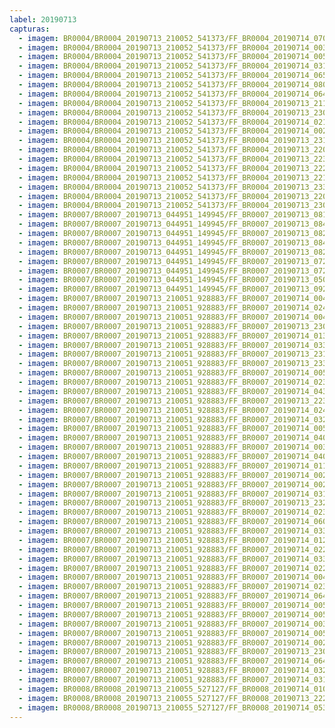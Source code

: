 ```yaml
---
label: 20190713
capturas:
  - imagem: BR0004/BR0004_20190713_210052_541373/FF_BR0004_20190714_070710_717_0844800.fits_maxpixel.jpg
  - imagem: BR0004/BR0004_20190713_210052_541373/FF_BR0004_20190714_003620_419_0303616.fits_maxpixel.jpg
  - imagem: BR0004/BR0004_20190713_210052_541373/FF_BR0004_20190714_005945_833_0336384.fits_maxpixel.jpg
  - imagem: BR0004/BR0004_20190713_210052_541373/FF_BR0004_20190714_031320_318_0523776.fits_maxpixel.jpg
  - imagem: BR0004/BR0004_20190713_210052_541373/FF_BR0004_20190714_065346_935_0825856.fits_maxpixel.jpg
  - imagem: BR0004/BR0004_20190713_210052_541373/FF_BR0004_20190714_080803_163_0929792.fits_maxpixel.jpg
  - imagem: BR0004/BR0004_20190713_210052_541373/FF_BR0004_20190714_064655_486_0816128.fits_maxpixel.jpg
  - imagem: BR0004/BR0004_20190713_210052_541373/FF_BR0004_20190713_211119_500_0014592.fits_maxpixel.jpg
  - imagem: BR0004/BR0004_20190713_210052_541373/FF_BR0004_20190713_230430_978_0176640.fits_maxpixel.jpg
  - imagem: BR0004/BR0004_20190713_210052_541373/FF_BR0004_20190714_021606_377_0444672.fits_maxpixel.jpg
  - imagem: BR0004/BR0004_20190713_210052_541373/FF_BR0004_20190714_002632_177_0290560.fits_maxpixel.jpg
  - imagem: BR0004/BR0004_20190713_210052_541373/FF_BR0004_20190713_231203_608_0187392.fits_maxpixel.jpg
  - imagem: BR0004/BR0004_20190713_210052_541373/FF_BR0004_20190713_220455_803_0091136.fits_maxpixel.jpg
  - imagem: BR0004/BR0004_20190713_210052_541373/FF_BR0004_20190713_223242_540_0131584.fits_maxpixel.jpg
  - imagem: BR0004/BR0004_20190713_210052_541373/FF_BR0004_20190713_222919_368_0126720.fits_maxpixel.jpg
  - imagem: BR0004/BR0004_20190713_210052_541373/FF_BR0004_20190713_221532_702_0106496.fits_maxpixel.jpg
  - imagem: BR0004/BR0004_20190713_210052_541373/FF_BR0004_20190713_233807_286_0223488.fits_maxpixel.jpg
  - imagem: BR0004/BR0004_20190713_210052_541373/FF_BR0004_20190713_220931_282_0097792.fits_maxpixel.jpg
  - imagem: BR0004/BR0004_20190713_210052_541373/FF_BR0004_20190713_230406_973_0176128.fits_maxpixel.jpg
  - imagem: BR0007/BR0007_20190713_044951_149945/FF_BR0007_20190713_081625_689_0179456.fits_maxpixel.jpg
  - imagem: BR0007/BR0007_20190713_044951_149945/FF_BR0007_20190713_084450_642_0204032.fits_maxpixel.jpg
  - imagem: BR0007/BR0007_20190713_044951_149945/FF_BR0007_20190713_082953_997_0190976.fits_maxpixel.jpg
  - imagem: BR0007/BR0007_20190713_044951_149945/FF_BR0007_20190713_084434_416_0203776.fits_maxpixel.jpg
  - imagem: BR0007/BR0007_20190713_044951_149945/FF_BR0007_20190713_082147_286_0184064.fits_maxpixel.jpg
  - imagem: BR0007/BR0007_20190713_044951_149945/FF_BR0007_20190713_072204_519_0132096.fits_maxpixel.jpg
  - imagem: BR0007/BR0007_20190713_044951_149945/FF_BR0007_20190713_072222_066_0132352.fits_maxpixel.jpg
  - imagem: BR0007/BR0007_20190713_044951_149945/FF_BR0007_20190713_050204_663_0010496.fits_maxpixel.jpg
  - imagem: BR0007/BR0007_20190713_044951_149945/FF_BR0007_20190713_092635_172_0241152.fits_maxpixel.jpg
  - imagem: BR0007/BR0007_20190713_210051_928883/FF_BR0007_20190714_004620_532_0192512.fits_maxpixel.jpg
  - imagem: BR0007/BR0007_20190713_210051_928883/FF_BR0007_20190714_024531_414_0284416.fits_maxpixel.jpg
  - imagem: BR0007/BR0007_20190713_210051_928883/FF_BR0007_20190714_004435_182_0190976.fits_maxpixel.jpg
  - imagem: BR0007/BR0007_20190713_210051_928883/FF_BR0007_20190713_230430_033_0105728.fits_maxpixel.jpg
  - imagem: BR0007/BR0007_20190713_210051_928883/FF_BR0007_20190714_013141_854_0222720.fits_maxpixel.jpg
  - imagem: BR0007/BR0007_20190713_210051_928883/FF_BR0007_20190714_033937_941_0328960.fits_maxpixel.jpg
  - imagem: BR0007/BR0007_20190713_210051_928883/FF_BR0007_20190713_231121_561_0111616.fits_maxpixel.jpg
  - imagem: BR0007/BR0007_20190713_210051_928883/FF_BR0007_20190713_233007_628_0128000.fits_maxpixel.jpg
  - imagem: BR0007/BR0007_20190713_210051_928883/FF_BR0007_20190714_005014_731_0195840.fits_maxpixel.jpg
  - imagem: BR0007/BR0007_20190713_210051_928883/FF_BR0007_20190714_023127_555_0272640.fits_maxpixel.jpg
  - imagem: BR0007/BR0007_20190713_210051_928883/FF_BR0007_20190714_043037_076_0371456.fits_maxpixel.jpg
  - imagem: BR0007/BR0007_20190713_210051_928883/FF_BR0007_20190713_223817_693_0082944.fits_maxpixel.jpg
  - imagem: BR0007/BR0007_20190713_210051_928883/FF_BR0007_20190714_024200_936_0281856.fits_maxpixel.jpg
  - imagem: BR0007/BR0007_20190713_210051_928883/FF_BR0007_20190714_032800_559_0318720.fits_maxpixel.jpg
  - imagem: BR0007/BR0007_20190713_210051_928883/FF_BR0007_20190714_005504_762_0199936.fits_maxpixel.jpg
  - imagem: BR0007/BR0007_20190713_210051_928883/FF_BR0007_20190714_040008_765_0345344.fits_maxpixel.jpg
  - imagem: BR0007/BR0007_20190713_210051_928883/FF_BR0007_20190714_003859_883_0186112.fits_maxpixel.jpg
  - imagem: BR0007/BR0007_20190713_210051_928883/FF_BR0007_20190714_040731_306_0351744.fits_maxpixel.jpg
  - imagem: BR0007/BR0007_20190713_210051_928883/FF_BR0007_20190714_011349_983_0208384.fits_maxpixel.jpg
  - imagem: BR0007/BR0007_20190713_210051_928883/FF_BR0007_20190714_002410_060_0173568.fits_maxpixel.jpg
  - imagem: BR0007/BR0007_20190713_210051_928883/FF_BR0007_20190714_002203_424_0171776.fits_maxpixel.jpg
  - imagem: BR0007/BR0007_20190713_210051_928883/FF_BR0007_20190714_031512_585_0308224.fits_maxpixel.jpg
  - imagem: BR0007/BR0007_20190713_210051_928883/FF_BR0007_20190713_232248_620_0121600.fits_maxpixel.jpg
  - imagem: BR0007/BR0007_20190713_210051_928883/FF_BR0007_20190714_023452_479_0275712.fits_maxpixel.jpg
  - imagem: BR0007/BR0007_20190713_210051_928883/FF_BR0007_20190714_060809_510_0454656.fits_maxpixel.jpg
  - imagem: BR0007/BR0007_20190713_210051_928883/FF_BR0007_20190714_033846_999_0328192.fits_maxpixel.jpg
  - imagem: BR0007/BR0007_20190713_210051_928883/FF_BR0007_20190714_012217_391_0215808.fits_maxpixel.jpg
  - imagem: BR0007/BR0007_20190713_210051_928883/FF_BR0007_20190714_022649_797_0269056.fits_maxpixel.jpg
  - imagem: BR0007/BR0007_20190713_210051_928883/FF_BR0007_20190714_033755_948_0327424.fits_maxpixel.jpg
  - imagem: BR0007/BR0007_20190713_210051_928883/FF_BR0007_20190714_022025_556_0263424.fits_maxpixel.jpg
  - imagem: BR0007/BR0007_20190713_210051_928883/FF_BR0007_20190714_004417_353_0190720.fits_maxpixel.jpg
  - imagem: BR0007/BR0007_20190713_210051_928883/FF_BR0007_20190714_023054_059_0272128.fits_maxpixel.jpg
  - imagem: BR0007/BR0007_20190713_210051_928883/FF_BR0007_20190714_064745_245_0488192.fits_maxpixel.jpg
  - imagem: BR0007/BR0007_20190713_210051_928883/FF_BR0007_20190714_005819_555_0202752.fits_maxpixel.jpg
  - imagem: BR0007/BR0007_20190713_210051_928883/FF_BR0007_20190714_005127_028_0196864.fits_maxpixel.jpg
  - imagem: BR0007/BR0007_20190713_210051_928883/FF_BR0007_20190714_003957_272_0186880.fits_maxpixel.jpg
  - imagem: BR0007/BR0007_20190713_210051_928883/FF_BR0007_20190714_005543_365_0200448.fits_maxpixel.jpg
  - imagem: BR0007/BR0007_20190713_210051_928883/FF_BR0007_20190714_002353_557_0173312.fits_maxpixel.jpg
  - imagem: BR0007/BR0007_20190713_210051_928883/FF_BR0007_20190713_230253_607_0104192.fits_maxpixel.jpg
  - imagem: BR0007/BR0007_20190713_210051_928883/FF_BR0007_20190714_064247_945_0484096.fits_maxpixel.jpg
  - imagem: BR0007/BR0007_20190713_210051_928883/FF_BR0007_20190714_032152_279_0313344.fits_maxpixel.jpg
  - imagem: BR0007/BR0007_20190713_210051_928883/FF_BR0007_20190714_031038_188_0306176.fits_maxpixel.jpg
  - imagem: BR0008/BR0008_20190713_210055_527127/FF_BR0008_20190714_010109_708_0431616.fits_maxpixel.jpg
  - imagem: BR0008/BR0008_20190713_210055_527127/FF_BR0008_20190713_222952_596_0159744.fits_maxpixel.jpg
  - imagem: BR0008/BR0008_20190713_210055_527127/FF_BR0008_20190714_053012_601_0915200.fits_maxpixel.jpg
---
```

